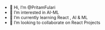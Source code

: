- 👋 Hi, I’m @PritamFulari
- 👀 I’m interested in AI-ML  
- 🌱 I’m currently learning React , AI & ML
- 💞️ I’m looking to collaborate on React Projects


<!---
PritamFulari/PritamFulari is a ✨ special ✨ repository because its `README.md` (this file) appears on your GitHub profile.
You can click the Preview link to take a look at your changes.
--->
